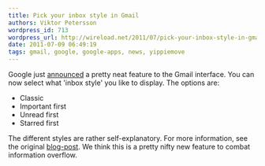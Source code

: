 ```yaml
---
title: Pick your inbox style in Gmail
authors: Viktor Petersson
wordpress_id: 713
wordpress_url: http://wireload.net/2011/07/pick-your-inbox-style-in-gmail/
date: 2011-07-09 06:49:19
tags: gmail, google, google-apps, news, yippiemove
---
```

Google just
[announced](http://gmailblog.blogspot.com/2011/07/new-pick-your-favorite-inbox-style.html)
a pretty neat feature to the Gmail interface. You can now select what
'inbox style' you like to display. The options are:

-   Classic
-   Important first
-   Unread first
-   Starred first

The different styles are rather self-explanatory. For more information,
see the original
[blog-post](http://gmailblog.blogspot.com/2011/07/new-pick-your-favorite-inbox-style.html).
We think this is a pretty nifty new feature to combat information
overflow.
